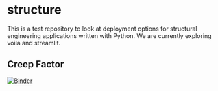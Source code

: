 # structure

This is a test repository to look at deployment options for structural engineering applications written with Python. We are currently exploring voila and streamlit.

## Creep Factor

[![Binder](https://mybinder.org/badge_logo.svg)](https://mybinder.org/v2/gh/boomorangutango/structure/main?urlpath=voila%2Frender%2Fcreep_factor.ipynb)

